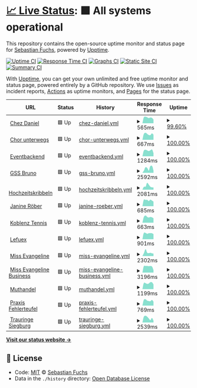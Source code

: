 # [📈 Live Status](https://lefuex.github.io/upptime): <!--live status--> **🟩 All systems operational**

This repository contains the open-source uptime monitor and status page for [Sebastian Fuchs](https://lefuex.github.io/upptime), powered by [Upptime](https://github.com/upptime/upptime).

[![Uptime CI](https://github.com/koj-co/upptime/workflows/Uptime%20CI/badge.svg)](https://github.com/koj-co/upptime/actions?query=workflow%3A%22Uptime+CI%22)
[![Response Time CI](https://github.com/koj-co/upptime/workflows/Response%20Time%20CI/badge.svg)](https://github.com/koj-co/upptime/actions?query=workflow%3A%22Response+Time+CI%22)
[![Graphs CI](https://github.com/koj-co/upptime/workflows/Graphs%20CI/badge.svg)](https://github.com/koj-co/upptime/actions?query=workflow%3A%22Graphs+CI%22)
[![Static Site CI](https://github.com/koj-co/upptime/workflows/Static%20Site%20CI/badge.svg)](https://github.com/koj-co/upptime/actions?query=workflow%3A%22Static+Site+CI%22)
[![Summary CI](https://github.com/koj-co/upptime/workflows/Summary%20CI/badge.svg)](https://github.com/koj-co/upptime/actions?query=workflow%3A%22Summary+CI%22)

With [Upptime](https://upptime.js.org), you can get your own unlimited and free uptime monitor and status page, powered entirely by a GitHub repository. We use [Issues](https://github.com/lefuex/upptime/issues) as incident reports, [Actions](https://github.com/lefuex/upptime/actions) as uptime monitors, and [Pages](https://lefuex.github.io/upptime) for the status page.

<!--start: status pages-->
<!-- This summary is generated by Upptime (https://github.com/upptime/upptime) -->
<!-- Do not edit this manually, your changes will be overwritten -->
<!-- prettier-ignore -->
| URL | Status | History | Response Time | Uptime |
| --- | ------ | ------- | ------------- | ------ |
| <img alt="" src="https://favicons.githubusercontent.com/www.chez-daniel.com" height="13"> [Chez Daniel](https://www.chez-daniel.com) | 🟩 Up | [chez-daniel.yml](https://github.com/lefuex/upptime/commits/master/history/chez-daniel.yml) | <details><summary><img alt="Response time graph" src="./graphs/chez-daniel/response-time-week.png" height="20"> 565ms</summary><br><a href="https://lefuex.github.io/upptime/history/chez-daniel"><img alt="Response time 589" src="https://img.shields.io/endpoint?url=https%3A%2F%2Fraw.githubusercontent.com%2Flefuex%2Fupptime%2Fmaster%2Fapi%2Fchez-daniel%2Fresponse-time.json"></a><br><a href="https://lefuex.github.io/upptime/history/chez-daniel"><img alt="24-hour response time 462" src="https://img.shields.io/endpoint?url=https%3A%2F%2Fraw.githubusercontent.com%2Flefuex%2Fupptime%2Fmaster%2Fapi%2Fchez-daniel%2Fresponse-time-day.json"></a><br><a href="https://lefuex.github.io/upptime/history/chez-daniel"><img alt="7-day response time 565" src="https://img.shields.io/endpoint?url=https%3A%2F%2Fraw.githubusercontent.com%2Flefuex%2Fupptime%2Fmaster%2Fapi%2Fchez-daniel%2Fresponse-time-week.json"></a><br><a href="https://lefuex.github.io/upptime/history/chez-daniel"><img alt="30-day response time 661" src="https://img.shields.io/endpoint?url=https%3A%2F%2Fraw.githubusercontent.com%2Flefuex%2Fupptime%2Fmaster%2Fapi%2Fchez-daniel%2Fresponse-time-month.json"></a><br><a href="https://lefuex.github.io/upptime/history/chez-daniel"><img alt="1-year response time 589" src="https://img.shields.io/endpoint?url=https%3A%2F%2Fraw.githubusercontent.com%2Flefuex%2Fupptime%2Fmaster%2Fapi%2Fchez-daniel%2Fresponse-time-year.json"></a></details> | <details><summary><a href="https://lefuex.github.io/upptime/history/chez-daniel">99.60%</a></summary><a href="https://lefuex.github.io/upptime/history/chez-daniel"><img alt="All-time uptime 99.96%" src="https://img.shields.io/endpoint?url=https%3A%2F%2Fraw.githubusercontent.com%2Flefuex%2Fupptime%2Fmaster%2Fapi%2Fchez-daniel%2Fuptime.json"></a><br><a href="https://lefuex.github.io/upptime/history/chez-daniel"><img alt="24-hour uptime 100.00%" src="https://img.shields.io/endpoint?url=https%3A%2F%2Fraw.githubusercontent.com%2Flefuex%2Fupptime%2Fmaster%2Fapi%2Fchez-daniel%2Fuptime-day.json"></a><br><a href="https://lefuex.github.io/upptime/history/chez-daniel"><img alt="7-day uptime 99.60%" src="https://img.shields.io/endpoint?url=https%3A%2F%2Fraw.githubusercontent.com%2Flefuex%2Fupptime%2Fmaster%2Fapi%2Fchez-daniel%2Fuptime-week.json"></a><br><a href="https://lefuex.github.io/upptime/history/chez-daniel"><img alt="30-day uptime 99.91%" src="https://img.shields.io/endpoint?url=https%3A%2F%2Fraw.githubusercontent.com%2Flefuex%2Fupptime%2Fmaster%2Fapi%2Fchez-daniel%2Fuptime-month.json"></a><br><a href="https://lefuex.github.io/upptime/history/chez-daniel"><img alt="1-year uptime 99.96%" src="https://img.shields.io/endpoint?url=https%3A%2F%2Fraw.githubusercontent.com%2Flefuex%2Fupptime%2Fmaster%2Fapi%2Fchez-daniel%2Fuptime-year.json"></a></details>
| <img alt="" src="https://favicons.githubusercontent.com/www.chor-unterwegs.org" height="13"> [Chor unterwegs](https://www.chor-unterwegs.org) | 🟩 Up | [chor-unterwegs.yml](https://github.com/lefuex/upptime/commits/master/history/chor-unterwegs.yml) | <details><summary><img alt="Response time graph" src="./graphs/chor-unterwegs/response-time-week.png" height="20"> 667ms</summary><br><a href="https://lefuex.github.io/upptime/history/chor-unterwegs"><img alt="Response time 705" src="https://img.shields.io/endpoint?url=https%3A%2F%2Fraw.githubusercontent.com%2Flefuex%2Fupptime%2Fmaster%2Fapi%2Fchor-unterwegs%2Fresponse-time.json"></a><br><a href="https://lefuex.github.io/upptime/history/chor-unterwegs"><img alt="24-hour response time 597" src="https://img.shields.io/endpoint?url=https%3A%2F%2Fraw.githubusercontent.com%2Flefuex%2Fupptime%2Fmaster%2Fapi%2Fchor-unterwegs%2Fresponse-time-day.json"></a><br><a href="https://lefuex.github.io/upptime/history/chor-unterwegs"><img alt="7-day response time 667" src="https://img.shields.io/endpoint?url=https%3A%2F%2Fraw.githubusercontent.com%2Flefuex%2Fupptime%2Fmaster%2Fapi%2Fchor-unterwegs%2Fresponse-time-week.json"></a><br><a href="https://lefuex.github.io/upptime/history/chor-unterwegs"><img alt="30-day response time 775" src="https://img.shields.io/endpoint?url=https%3A%2F%2Fraw.githubusercontent.com%2Flefuex%2Fupptime%2Fmaster%2Fapi%2Fchor-unterwegs%2Fresponse-time-month.json"></a><br><a href="https://lefuex.github.io/upptime/history/chor-unterwegs"><img alt="1-year response time 705" src="https://img.shields.io/endpoint?url=https%3A%2F%2Fraw.githubusercontent.com%2Flefuex%2Fupptime%2Fmaster%2Fapi%2Fchor-unterwegs%2Fresponse-time-year.json"></a></details> | <details><summary><a href="https://lefuex.github.io/upptime/history/chor-unterwegs">100.00%</a></summary><a href="https://lefuex.github.io/upptime/history/chor-unterwegs"><img alt="All-time uptime 100.00%" src="https://img.shields.io/endpoint?url=https%3A%2F%2Fraw.githubusercontent.com%2Flefuex%2Fupptime%2Fmaster%2Fapi%2Fchor-unterwegs%2Fuptime.json"></a><br><a href="https://lefuex.github.io/upptime/history/chor-unterwegs"><img alt="24-hour uptime 100.00%" src="https://img.shields.io/endpoint?url=https%3A%2F%2Fraw.githubusercontent.com%2Flefuex%2Fupptime%2Fmaster%2Fapi%2Fchor-unterwegs%2Fuptime-day.json"></a><br><a href="https://lefuex.github.io/upptime/history/chor-unterwegs"><img alt="7-day uptime 100.00%" src="https://img.shields.io/endpoint?url=https%3A%2F%2Fraw.githubusercontent.com%2Flefuex%2Fupptime%2Fmaster%2Fapi%2Fchor-unterwegs%2Fuptime-week.json"></a><br><a href="https://lefuex.github.io/upptime/history/chor-unterwegs"><img alt="30-day uptime 100.00%" src="https://img.shields.io/endpoint?url=https%3A%2F%2Fraw.githubusercontent.com%2Flefuex%2Fupptime%2Fmaster%2Fapi%2Fchor-unterwegs%2Fuptime-month.json"></a><br><a href="https://lefuex.github.io/upptime/history/chor-unterwegs"><img alt="1-year uptime 100.00%" src="https://img.shields.io/endpoint?url=https%3A%2F%2Fraw.githubusercontent.com%2Flefuex%2Fupptime%2Fmaster%2Fapi%2Fchor-unterwegs%2Fuptime-year.json"></a></details>
| <img alt="" src="https://favicons.githubusercontent.com/eventbackend.de" height="13"> [Eventbackend](https://eventbackend.de) | 🟩 Up | [eventbackend.yml](https://github.com/lefuex/upptime/commits/master/history/eventbackend.yml) | <details><summary><img alt="Response time graph" src="./graphs/eventbackend/response-time-week.png" height="20"> 1284ms</summary><br><a href="https://lefuex.github.io/upptime/history/eventbackend"><img alt="Response time 1263" src="https://img.shields.io/endpoint?url=https%3A%2F%2Fraw.githubusercontent.com%2Flefuex%2Fupptime%2Fmaster%2Fapi%2Feventbackend%2Fresponse-time.json"></a><br><a href="https://lefuex.github.io/upptime/history/eventbackend"><img alt="24-hour response time 878" src="https://img.shields.io/endpoint?url=https%3A%2F%2Fraw.githubusercontent.com%2Flefuex%2Fupptime%2Fmaster%2Fapi%2Feventbackend%2Fresponse-time-day.json"></a><br><a href="https://lefuex.github.io/upptime/history/eventbackend"><img alt="7-day response time 1284" src="https://img.shields.io/endpoint?url=https%3A%2F%2Fraw.githubusercontent.com%2Flefuex%2Fupptime%2Fmaster%2Fapi%2Feventbackend%2Fresponse-time-week.json"></a><br><a href="https://lefuex.github.io/upptime/history/eventbackend"><img alt="30-day response time 1314" src="https://img.shields.io/endpoint?url=https%3A%2F%2Fraw.githubusercontent.com%2Flefuex%2Fupptime%2Fmaster%2Fapi%2Feventbackend%2Fresponse-time-month.json"></a><br><a href="https://lefuex.github.io/upptime/history/eventbackend"><img alt="1-year response time 1263" src="https://img.shields.io/endpoint?url=https%3A%2F%2Fraw.githubusercontent.com%2Flefuex%2Fupptime%2Fmaster%2Fapi%2Feventbackend%2Fresponse-time-year.json"></a></details> | <details><summary><a href="https://lefuex.github.io/upptime/history/eventbackend">100.00%</a></summary><a href="https://lefuex.github.io/upptime/history/eventbackend"><img alt="All-time uptime 99.98%" src="https://img.shields.io/endpoint?url=https%3A%2F%2Fraw.githubusercontent.com%2Flefuex%2Fupptime%2Fmaster%2Fapi%2Feventbackend%2Fuptime.json"></a><br><a href="https://lefuex.github.io/upptime/history/eventbackend"><img alt="24-hour uptime 100.00%" src="https://img.shields.io/endpoint?url=https%3A%2F%2Fraw.githubusercontent.com%2Flefuex%2Fupptime%2Fmaster%2Fapi%2Feventbackend%2Fuptime-day.json"></a><br><a href="https://lefuex.github.io/upptime/history/eventbackend"><img alt="7-day uptime 100.00%" src="https://img.shields.io/endpoint?url=https%3A%2F%2Fraw.githubusercontent.com%2Flefuex%2Fupptime%2Fmaster%2Fapi%2Feventbackend%2Fuptime-week.json"></a><br><a href="https://lefuex.github.io/upptime/history/eventbackend"><img alt="30-day uptime 99.96%" src="https://img.shields.io/endpoint?url=https%3A%2F%2Fraw.githubusercontent.com%2Flefuex%2Fupptime%2Fmaster%2Fapi%2Feventbackend%2Fuptime-month.json"></a><br><a href="https://lefuex.github.io/upptime/history/eventbackend"><img alt="1-year uptime 99.98%" src="https://img.shields.io/endpoint?url=https%3A%2F%2Fraw.githubusercontent.com%2Flefuex%2Fupptime%2Fmaster%2Fapi%2Feventbackend%2Fuptime-year.json"></a></details>
| <img alt="" src="https://favicons.githubusercontent.com/www.gss-bruno.de" height="13"> [GSS Bruno](https://www.gss-bruno.de) | 🟩 Up | [gss-bruno.yml](https://github.com/lefuex/upptime/commits/master/history/gss-bruno.yml) | <details><summary><img alt="Response time graph" src="./graphs/gss-bruno/response-time-week.png" height="20"> 2592ms</summary><br><a href="https://lefuex.github.io/upptime/history/gss-bruno"><img alt="Response time 2416" src="https://img.shields.io/endpoint?url=https%3A%2F%2Fraw.githubusercontent.com%2Flefuex%2Fupptime%2Fmaster%2Fapi%2Fgss-bruno%2Fresponse-time.json"></a><br><a href="https://lefuex.github.io/upptime/history/gss-bruno"><img alt="24-hour response time 1143" src="https://img.shields.io/endpoint?url=https%3A%2F%2Fraw.githubusercontent.com%2Flefuex%2Fupptime%2Fmaster%2Fapi%2Fgss-bruno%2Fresponse-time-day.json"></a><br><a href="https://lefuex.github.io/upptime/history/gss-bruno"><img alt="7-day response time 2592" src="https://img.shields.io/endpoint?url=https%3A%2F%2Fraw.githubusercontent.com%2Flefuex%2Fupptime%2Fmaster%2Fapi%2Fgss-bruno%2Fresponse-time-week.json"></a><br><a href="https://lefuex.github.io/upptime/history/gss-bruno"><img alt="30-day response time 2334" src="https://img.shields.io/endpoint?url=https%3A%2F%2Fraw.githubusercontent.com%2Flefuex%2Fupptime%2Fmaster%2Fapi%2Fgss-bruno%2Fresponse-time-month.json"></a><br><a href="https://lefuex.github.io/upptime/history/gss-bruno"><img alt="1-year response time 2416" src="https://img.shields.io/endpoint?url=https%3A%2F%2Fraw.githubusercontent.com%2Flefuex%2Fupptime%2Fmaster%2Fapi%2Fgss-bruno%2Fresponse-time-year.json"></a></details> | <details><summary><a href="https://lefuex.github.io/upptime/history/gss-bruno">100.00%</a></summary><a href="https://lefuex.github.io/upptime/history/gss-bruno"><img alt="All-time uptime 100.00%" src="https://img.shields.io/endpoint?url=https%3A%2F%2Fraw.githubusercontent.com%2Flefuex%2Fupptime%2Fmaster%2Fapi%2Fgss-bruno%2Fuptime.json"></a><br><a href="https://lefuex.github.io/upptime/history/gss-bruno"><img alt="24-hour uptime 100.00%" src="https://img.shields.io/endpoint?url=https%3A%2F%2Fraw.githubusercontent.com%2Flefuex%2Fupptime%2Fmaster%2Fapi%2Fgss-bruno%2Fuptime-day.json"></a><br><a href="https://lefuex.github.io/upptime/history/gss-bruno"><img alt="7-day uptime 100.00%" src="https://img.shields.io/endpoint?url=https%3A%2F%2Fraw.githubusercontent.com%2Flefuex%2Fupptime%2Fmaster%2Fapi%2Fgss-bruno%2Fuptime-week.json"></a><br><a href="https://lefuex.github.io/upptime/history/gss-bruno"><img alt="30-day uptime 100.00%" src="https://img.shields.io/endpoint?url=https%3A%2F%2Fraw.githubusercontent.com%2Flefuex%2Fupptime%2Fmaster%2Fapi%2Fgss-bruno%2Fuptime-month.json"></a><br><a href="https://lefuex.github.io/upptime/history/gss-bruno"><img alt="1-year uptime 100.00%" src="https://img.shields.io/endpoint?url=https%3A%2F%2Fraw.githubusercontent.com%2Flefuex%2Fupptime%2Fmaster%2Fapi%2Fgss-bruno%2Fuptime-year.json"></a></details>
| <img alt="" src="https://favicons.githubusercontent.com/www.hochzeitskribbeln.com" height="13"> [Hochzeitskribbeln](https://www.hochzeitskribbeln.com) | 🟩 Up | [hochzeitskribbeln.yml](https://github.com/lefuex/upptime/commits/master/history/hochzeitskribbeln.yml) | <details><summary><img alt="Response time graph" src="./graphs/hochzeitskribbeln/response-time-week.png" height="20"> 2081ms</summary><br><a href="https://lefuex.github.io/upptime/history/hochzeitskribbeln"><img alt="Response time 1872" src="https://img.shields.io/endpoint?url=https%3A%2F%2Fraw.githubusercontent.com%2Flefuex%2Fupptime%2Fmaster%2Fapi%2Fhochzeitskribbeln%2Fresponse-time.json"></a><br><a href="https://lefuex.github.io/upptime/history/hochzeitskribbeln"><img alt="24-hour response time 1100" src="https://img.shields.io/endpoint?url=https%3A%2F%2Fraw.githubusercontent.com%2Flefuex%2Fupptime%2Fmaster%2Fapi%2Fhochzeitskribbeln%2Fresponse-time-day.json"></a><br><a href="https://lefuex.github.io/upptime/history/hochzeitskribbeln"><img alt="7-day response time 2081" src="https://img.shields.io/endpoint?url=https%3A%2F%2Fraw.githubusercontent.com%2Flefuex%2Fupptime%2Fmaster%2Fapi%2Fhochzeitskribbeln%2Fresponse-time-week.json"></a><br><a href="https://lefuex.github.io/upptime/history/hochzeitskribbeln"><img alt="30-day response time 1953" src="https://img.shields.io/endpoint?url=https%3A%2F%2Fraw.githubusercontent.com%2Flefuex%2Fupptime%2Fmaster%2Fapi%2Fhochzeitskribbeln%2Fresponse-time-month.json"></a><br><a href="https://lefuex.github.io/upptime/history/hochzeitskribbeln"><img alt="1-year response time 1872" src="https://img.shields.io/endpoint?url=https%3A%2F%2Fraw.githubusercontent.com%2Flefuex%2Fupptime%2Fmaster%2Fapi%2Fhochzeitskribbeln%2Fresponse-time-year.json"></a></details> | <details><summary><a href="https://lefuex.github.io/upptime/history/hochzeitskribbeln">100.00%</a></summary><a href="https://lefuex.github.io/upptime/history/hochzeitskribbeln"><img alt="All-time uptime 100.00%" src="https://img.shields.io/endpoint?url=https%3A%2F%2Fraw.githubusercontent.com%2Flefuex%2Fupptime%2Fmaster%2Fapi%2Fhochzeitskribbeln%2Fuptime.json"></a><br><a href="https://lefuex.github.io/upptime/history/hochzeitskribbeln"><img alt="24-hour uptime 100.00%" src="https://img.shields.io/endpoint?url=https%3A%2F%2Fraw.githubusercontent.com%2Flefuex%2Fupptime%2Fmaster%2Fapi%2Fhochzeitskribbeln%2Fuptime-day.json"></a><br><a href="https://lefuex.github.io/upptime/history/hochzeitskribbeln"><img alt="7-day uptime 100.00%" src="https://img.shields.io/endpoint?url=https%3A%2F%2Fraw.githubusercontent.com%2Flefuex%2Fupptime%2Fmaster%2Fapi%2Fhochzeitskribbeln%2Fuptime-week.json"></a><br><a href="https://lefuex.github.io/upptime/history/hochzeitskribbeln"><img alt="30-day uptime 100.00%" src="https://img.shields.io/endpoint?url=https%3A%2F%2Fraw.githubusercontent.com%2Flefuex%2Fupptime%2Fmaster%2Fapi%2Fhochzeitskribbeln%2Fuptime-month.json"></a><br><a href="https://lefuex.github.io/upptime/history/hochzeitskribbeln"><img alt="1-year uptime 100.00%" src="https://img.shields.io/endpoint?url=https%3A%2F%2Fraw.githubusercontent.com%2Flefuex%2Fupptime%2Fmaster%2Fapi%2Fhochzeitskribbeln%2Fuptime-year.json"></a></details>
| <img alt="" src="https://favicons.githubusercontent.com/www.janine-roeber.de" height="13"> [Janine Röber](https://www.janine-roeber.de) | 🟩 Up | [janine-roeber.yml](https://github.com/lefuex/upptime/commits/master/history/janine-roeber.yml) | <details><summary><img alt="Response time graph" src="./graphs/janine-roeber/response-time-week.png" height="20"> 685ms</summary><br><a href="https://lefuex.github.io/upptime/history/janine-roeber"><img alt="Response time 613" src="https://img.shields.io/endpoint?url=https%3A%2F%2Fraw.githubusercontent.com%2Flefuex%2Fupptime%2Fmaster%2Fapi%2Fjanine-roeber%2Fresponse-time.json"></a><br><a href="https://lefuex.github.io/upptime/history/janine-roeber"><img alt="24-hour response time 634" src="https://img.shields.io/endpoint?url=https%3A%2F%2Fraw.githubusercontent.com%2Flefuex%2Fupptime%2Fmaster%2Fapi%2Fjanine-roeber%2Fresponse-time-day.json"></a><br><a href="https://lefuex.github.io/upptime/history/janine-roeber"><img alt="7-day response time 685" src="https://img.shields.io/endpoint?url=https%3A%2F%2Fraw.githubusercontent.com%2Flefuex%2Fupptime%2Fmaster%2Fapi%2Fjanine-roeber%2Fresponse-time-week.json"></a><br><a href="https://lefuex.github.io/upptime/history/janine-roeber"><img alt="30-day response time 637" src="https://img.shields.io/endpoint?url=https%3A%2F%2Fraw.githubusercontent.com%2Flefuex%2Fupptime%2Fmaster%2Fapi%2Fjanine-roeber%2Fresponse-time-month.json"></a><br><a href="https://lefuex.github.io/upptime/history/janine-roeber"><img alt="1-year response time 613" src="https://img.shields.io/endpoint?url=https%3A%2F%2Fraw.githubusercontent.com%2Flefuex%2Fupptime%2Fmaster%2Fapi%2Fjanine-roeber%2Fresponse-time-year.json"></a></details> | <details><summary><a href="https://lefuex.github.io/upptime/history/janine-roeber">100.00%</a></summary><a href="https://lefuex.github.io/upptime/history/janine-roeber"><img alt="All-time uptime 99.98%" src="https://img.shields.io/endpoint?url=https%3A%2F%2Fraw.githubusercontent.com%2Flefuex%2Fupptime%2Fmaster%2Fapi%2Fjanine-roeber%2Fuptime.json"></a><br><a href="https://lefuex.github.io/upptime/history/janine-roeber"><img alt="24-hour uptime 100.00%" src="https://img.shields.io/endpoint?url=https%3A%2F%2Fraw.githubusercontent.com%2Flefuex%2Fupptime%2Fmaster%2Fapi%2Fjanine-roeber%2Fuptime-day.json"></a><br><a href="https://lefuex.github.io/upptime/history/janine-roeber"><img alt="7-day uptime 100.00%" src="https://img.shields.io/endpoint?url=https%3A%2F%2Fraw.githubusercontent.com%2Flefuex%2Fupptime%2Fmaster%2Fapi%2Fjanine-roeber%2Fuptime-week.json"></a><br><a href="https://lefuex.github.io/upptime/history/janine-roeber"><img alt="30-day uptime 99.96%" src="https://img.shields.io/endpoint?url=https%3A%2F%2Fraw.githubusercontent.com%2Flefuex%2Fupptime%2Fmaster%2Fapi%2Fjanine-roeber%2Fuptime-month.json"></a><br><a href="https://lefuex.github.io/upptime/history/janine-roeber"><img alt="1-year uptime 99.98%" src="https://img.shields.io/endpoint?url=https%3A%2F%2Fraw.githubusercontent.com%2Flefuex%2Fupptime%2Fmaster%2Fapi%2Fjanine-roeber%2Fuptime-year.json"></a></details>
| <img alt="" src="https://favicons.githubusercontent.com/www.koblenz-tennis.de" height="13"> [Koblenz Tennis](https://www.koblenz-tennis.de) | 🟩 Up | [koblenz-tennis.yml](https://github.com/lefuex/upptime/commits/master/history/koblenz-tennis.yml) | <details><summary><img alt="Response time graph" src="./graphs/koblenz-tennis/response-time-week.png" height="20"> 663ms</summary><br><a href="https://lefuex.github.io/upptime/history/koblenz-tennis"><img alt="Response time 712" src="https://img.shields.io/endpoint?url=https%3A%2F%2Fraw.githubusercontent.com%2Flefuex%2Fupptime%2Fmaster%2Fapi%2Fkoblenz-tennis%2Fresponse-time.json"></a><br><a href="https://lefuex.github.io/upptime/history/koblenz-tennis"><img alt="24-hour response time 567" src="https://img.shields.io/endpoint?url=https%3A%2F%2Fraw.githubusercontent.com%2Flefuex%2Fupptime%2Fmaster%2Fapi%2Fkoblenz-tennis%2Fresponse-time-day.json"></a><br><a href="https://lefuex.github.io/upptime/history/koblenz-tennis"><img alt="7-day response time 663" src="https://img.shields.io/endpoint?url=https%3A%2F%2Fraw.githubusercontent.com%2Flefuex%2Fupptime%2Fmaster%2Fapi%2Fkoblenz-tennis%2Fresponse-time-week.json"></a><br><a href="https://lefuex.github.io/upptime/history/koblenz-tennis"><img alt="30-day response time 822" src="https://img.shields.io/endpoint?url=https%3A%2F%2Fraw.githubusercontent.com%2Flefuex%2Fupptime%2Fmaster%2Fapi%2Fkoblenz-tennis%2Fresponse-time-month.json"></a><br><a href="https://lefuex.github.io/upptime/history/koblenz-tennis"><img alt="1-year response time 712" src="https://img.shields.io/endpoint?url=https%3A%2F%2Fraw.githubusercontent.com%2Flefuex%2Fupptime%2Fmaster%2Fapi%2Fkoblenz-tennis%2Fresponse-time-year.json"></a></details> | <details><summary><a href="https://lefuex.github.io/upptime/history/koblenz-tennis">100.00%</a></summary><a href="https://lefuex.github.io/upptime/history/koblenz-tennis"><img alt="All-time uptime 100.00%" src="https://img.shields.io/endpoint?url=https%3A%2F%2Fraw.githubusercontent.com%2Flefuex%2Fupptime%2Fmaster%2Fapi%2Fkoblenz-tennis%2Fuptime.json"></a><br><a href="https://lefuex.github.io/upptime/history/koblenz-tennis"><img alt="24-hour uptime 100.00%" src="https://img.shields.io/endpoint?url=https%3A%2F%2Fraw.githubusercontent.com%2Flefuex%2Fupptime%2Fmaster%2Fapi%2Fkoblenz-tennis%2Fuptime-day.json"></a><br><a href="https://lefuex.github.io/upptime/history/koblenz-tennis"><img alt="7-day uptime 100.00%" src="https://img.shields.io/endpoint?url=https%3A%2F%2Fraw.githubusercontent.com%2Flefuex%2Fupptime%2Fmaster%2Fapi%2Fkoblenz-tennis%2Fuptime-week.json"></a><br><a href="https://lefuex.github.io/upptime/history/koblenz-tennis"><img alt="30-day uptime 100.00%" src="https://img.shields.io/endpoint?url=https%3A%2F%2Fraw.githubusercontent.com%2Flefuex%2Fupptime%2Fmaster%2Fapi%2Fkoblenz-tennis%2Fuptime-month.json"></a><br><a href="https://lefuex.github.io/upptime/history/koblenz-tennis"><img alt="1-year uptime 100.00%" src="https://img.shields.io/endpoint?url=https%3A%2F%2Fraw.githubusercontent.com%2Flefuex%2Fupptime%2Fmaster%2Fapi%2Fkoblenz-tennis%2Fuptime-year.json"></a></details>
| <img alt="" src="https://favicons.githubusercontent.com/www.lefuex.de" height="13"> [Lefuex](https://www.lefuex.de) | 🟩 Up | [lefuex.yml](https://github.com/lefuex/upptime/commits/master/history/lefuex.yml) | <details><summary><img alt="Response time graph" src="./graphs/lefuex/response-time-week.png" height="20"> 901ms</summary><br><a href="https://lefuex.github.io/upptime/history/lefuex"><img alt="Response time 863" src="https://img.shields.io/endpoint?url=https%3A%2F%2Fraw.githubusercontent.com%2Flefuex%2Fupptime%2Fmaster%2Fapi%2Flefuex%2Fresponse-time.json"></a><br><a href="https://lefuex.github.io/upptime/history/lefuex"><img alt="24-hour response time 702" src="https://img.shields.io/endpoint?url=https%3A%2F%2Fraw.githubusercontent.com%2Flefuex%2Fupptime%2Fmaster%2Fapi%2Flefuex%2Fresponse-time-day.json"></a><br><a href="https://lefuex.github.io/upptime/history/lefuex"><img alt="7-day response time 901" src="https://img.shields.io/endpoint?url=https%3A%2F%2Fraw.githubusercontent.com%2Flefuex%2Fupptime%2Fmaster%2Fapi%2Flefuex%2Fresponse-time-week.json"></a><br><a href="https://lefuex.github.io/upptime/history/lefuex"><img alt="30-day response time 908" src="https://img.shields.io/endpoint?url=https%3A%2F%2Fraw.githubusercontent.com%2Flefuex%2Fupptime%2Fmaster%2Fapi%2Flefuex%2Fresponse-time-month.json"></a><br><a href="https://lefuex.github.io/upptime/history/lefuex"><img alt="1-year response time 863" src="https://img.shields.io/endpoint?url=https%3A%2F%2Fraw.githubusercontent.com%2Flefuex%2Fupptime%2Fmaster%2Fapi%2Flefuex%2Fresponse-time-year.json"></a></details> | <details><summary><a href="https://lefuex.github.io/upptime/history/lefuex">100.00%</a></summary><a href="https://lefuex.github.io/upptime/history/lefuex"><img alt="All-time uptime 99.98%" src="https://img.shields.io/endpoint?url=https%3A%2F%2Fraw.githubusercontent.com%2Flefuex%2Fupptime%2Fmaster%2Fapi%2Flefuex%2Fuptime.json"></a><br><a href="https://lefuex.github.io/upptime/history/lefuex"><img alt="24-hour uptime 100.00%" src="https://img.shields.io/endpoint?url=https%3A%2F%2Fraw.githubusercontent.com%2Flefuex%2Fupptime%2Fmaster%2Fapi%2Flefuex%2Fuptime-day.json"></a><br><a href="https://lefuex.github.io/upptime/history/lefuex"><img alt="7-day uptime 100.00%" src="https://img.shields.io/endpoint?url=https%3A%2F%2Fraw.githubusercontent.com%2Flefuex%2Fupptime%2Fmaster%2Fapi%2Flefuex%2Fuptime-week.json"></a><br><a href="https://lefuex.github.io/upptime/history/lefuex"><img alt="30-day uptime 100.00%" src="https://img.shields.io/endpoint?url=https%3A%2F%2Fraw.githubusercontent.com%2Flefuex%2Fupptime%2Fmaster%2Fapi%2Flefuex%2Fuptime-month.json"></a><br><a href="https://lefuex.github.io/upptime/history/lefuex"><img alt="1-year uptime 99.98%" src="https://img.shields.io/endpoint?url=https%3A%2F%2Fraw.githubusercontent.com%2Flefuex%2Fupptime%2Fmaster%2Fapi%2Flefuex%2Fuptime-year.json"></a></details>
| <img alt="" src="https://favicons.githubusercontent.com/www.miss-evangeline.de" height="13"> [Miss Evangeline](https://www.miss-evangeline.de) | 🟩 Up | [miss-evangeline.yml](https://github.com/lefuex/upptime/commits/master/history/miss-evangeline.yml) | <details><summary><img alt="Response time graph" src="./graphs/miss-evangeline/response-time-week.png" height="20"> 2302ms</summary><br><a href="https://lefuex.github.io/upptime/history/miss-evangeline"><img alt="Response time 2532" src="https://img.shields.io/endpoint?url=https%3A%2F%2Fraw.githubusercontent.com%2Flefuex%2Fupptime%2Fmaster%2Fapi%2Fmiss-evangeline%2Fresponse-time.json"></a><br><a href="https://lefuex.github.io/upptime/history/miss-evangeline"><img alt="24-hour response time 1726" src="https://img.shields.io/endpoint?url=https%3A%2F%2Fraw.githubusercontent.com%2Flefuex%2Fupptime%2Fmaster%2Fapi%2Fmiss-evangeline%2Fresponse-time-day.json"></a><br><a href="https://lefuex.github.io/upptime/history/miss-evangeline"><img alt="7-day response time 2302" src="https://img.shields.io/endpoint?url=https%3A%2F%2Fraw.githubusercontent.com%2Flefuex%2Fupptime%2Fmaster%2Fapi%2Fmiss-evangeline%2Fresponse-time-week.json"></a><br><a href="https://lefuex.github.io/upptime/history/miss-evangeline"><img alt="30-day response time 2519" src="https://img.shields.io/endpoint?url=https%3A%2F%2Fraw.githubusercontent.com%2Flefuex%2Fupptime%2Fmaster%2Fapi%2Fmiss-evangeline%2Fresponse-time-month.json"></a><br><a href="https://lefuex.github.io/upptime/history/miss-evangeline"><img alt="1-year response time 2532" src="https://img.shields.io/endpoint?url=https%3A%2F%2Fraw.githubusercontent.com%2Flefuex%2Fupptime%2Fmaster%2Fapi%2Fmiss-evangeline%2Fresponse-time-year.json"></a></details> | <details><summary><a href="https://lefuex.github.io/upptime/history/miss-evangeline">100.00%</a></summary><a href="https://lefuex.github.io/upptime/history/miss-evangeline"><img alt="All-time uptime 100.00%" src="https://img.shields.io/endpoint?url=https%3A%2F%2Fraw.githubusercontent.com%2Flefuex%2Fupptime%2Fmaster%2Fapi%2Fmiss-evangeline%2Fuptime.json"></a><br><a href="https://lefuex.github.io/upptime/history/miss-evangeline"><img alt="24-hour uptime 100.00%" src="https://img.shields.io/endpoint?url=https%3A%2F%2Fraw.githubusercontent.com%2Flefuex%2Fupptime%2Fmaster%2Fapi%2Fmiss-evangeline%2Fuptime-day.json"></a><br><a href="https://lefuex.github.io/upptime/history/miss-evangeline"><img alt="7-day uptime 100.00%" src="https://img.shields.io/endpoint?url=https%3A%2F%2Fraw.githubusercontent.com%2Flefuex%2Fupptime%2Fmaster%2Fapi%2Fmiss-evangeline%2Fuptime-week.json"></a><br><a href="https://lefuex.github.io/upptime/history/miss-evangeline"><img alt="30-day uptime 100.00%" src="https://img.shields.io/endpoint?url=https%3A%2F%2Fraw.githubusercontent.com%2Flefuex%2Fupptime%2Fmaster%2Fapi%2Fmiss-evangeline%2Fuptime-month.json"></a><br><a href="https://lefuex.github.io/upptime/history/miss-evangeline"><img alt="1-year uptime 100.00%" src="https://img.shields.io/endpoint?url=https%3A%2F%2Fraw.githubusercontent.com%2Flefuex%2Fupptime%2Fmaster%2Fapi%2Fmiss-evangeline%2Fuptime-year.json"></a></details>
| <img alt="" src="https://favicons.githubusercontent.com/business.miss-evangeline.de" height="13"> [Miss Evangeline Business](https://business.miss-evangeline.de) | 🟩 Up | [miss-evangeline-business.yml](https://github.com/lefuex/upptime/commits/master/history/miss-evangeline-business.yml) | <details><summary><img alt="Response time graph" src="./graphs/miss-evangeline-business/response-time-week.png" height="20"> 3196ms</summary><br><a href="https://lefuex.github.io/upptime/history/miss-evangeline-business"><img alt="Response time 3209" src="https://img.shields.io/endpoint?url=https%3A%2F%2Fraw.githubusercontent.com%2Flefuex%2Fupptime%2Fmaster%2Fapi%2Fmiss-evangeline-business%2Fresponse-time.json"></a><br><a href="https://lefuex.github.io/upptime/history/miss-evangeline-business"><img alt="24-hour response time 1372" src="https://img.shields.io/endpoint?url=https%3A%2F%2Fraw.githubusercontent.com%2Flefuex%2Fupptime%2Fmaster%2Fapi%2Fmiss-evangeline-business%2Fresponse-time-day.json"></a><br><a href="https://lefuex.github.io/upptime/history/miss-evangeline-business"><img alt="7-day response time 3196" src="https://img.shields.io/endpoint?url=https%3A%2F%2Fraw.githubusercontent.com%2Flefuex%2Fupptime%2Fmaster%2Fapi%2Fmiss-evangeline-business%2Fresponse-time-week.json"></a><br><a href="https://lefuex.github.io/upptime/history/miss-evangeline-business"><img alt="30-day response time 3527" src="https://img.shields.io/endpoint?url=https%3A%2F%2Fraw.githubusercontent.com%2Flefuex%2Fupptime%2Fmaster%2Fapi%2Fmiss-evangeline-business%2Fresponse-time-month.json"></a><br><a href="https://lefuex.github.io/upptime/history/miss-evangeline-business"><img alt="1-year response time 3209" src="https://img.shields.io/endpoint?url=https%3A%2F%2Fraw.githubusercontent.com%2Flefuex%2Fupptime%2Fmaster%2Fapi%2Fmiss-evangeline-business%2Fresponse-time-year.json"></a></details> | <details><summary><a href="https://lefuex.github.io/upptime/history/miss-evangeline-business">100.00%</a></summary><a href="https://lefuex.github.io/upptime/history/miss-evangeline-business"><img alt="All-time uptime 100.00%" src="https://img.shields.io/endpoint?url=https%3A%2F%2Fraw.githubusercontent.com%2Flefuex%2Fupptime%2Fmaster%2Fapi%2Fmiss-evangeline-business%2Fuptime.json"></a><br><a href="https://lefuex.github.io/upptime/history/miss-evangeline-business"><img alt="24-hour uptime 100.00%" src="https://img.shields.io/endpoint?url=https%3A%2F%2Fraw.githubusercontent.com%2Flefuex%2Fupptime%2Fmaster%2Fapi%2Fmiss-evangeline-business%2Fuptime-day.json"></a><br><a href="https://lefuex.github.io/upptime/history/miss-evangeline-business"><img alt="7-day uptime 100.00%" src="https://img.shields.io/endpoint?url=https%3A%2F%2Fraw.githubusercontent.com%2Flefuex%2Fupptime%2Fmaster%2Fapi%2Fmiss-evangeline-business%2Fuptime-week.json"></a><br><a href="https://lefuex.github.io/upptime/history/miss-evangeline-business"><img alt="30-day uptime 100.00%" src="https://img.shields.io/endpoint?url=https%3A%2F%2Fraw.githubusercontent.com%2Flefuex%2Fupptime%2Fmaster%2Fapi%2Fmiss-evangeline-business%2Fuptime-month.json"></a><br><a href="https://lefuex.github.io/upptime/history/miss-evangeline-business"><img alt="1-year uptime 100.00%" src="https://img.shields.io/endpoint?url=https%3A%2F%2Fraw.githubusercontent.com%2Flefuex%2Fupptime%2Fmaster%2Fapi%2Fmiss-evangeline-business%2Fuptime-year.json"></a></details>
| <img alt="" src="https://favicons.githubusercontent.com/www.muthandel.de" height="13"> [Muthandel](https://www.muthandel.de) | 🟩 Up | [muthandel.yml](https://github.com/lefuex/upptime/commits/master/history/muthandel.yml) | <details><summary><img alt="Response time graph" src="./graphs/muthandel/response-time-week.png" height="20"> 1199ms</summary><br><a href="https://lefuex.github.io/upptime/history/muthandel"><img alt="Response time 1137" src="https://img.shields.io/endpoint?url=https%3A%2F%2Fraw.githubusercontent.com%2Flefuex%2Fupptime%2Fmaster%2Fapi%2Fmuthandel%2Fresponse-time.json"></a><br><a href="https://lefuex.github.io/upptime/history/muthandel"><img alt="24-hour response time 869" src="https://img.shields.io/endpoint?url=https%3A%2F%2Fraw.githubusercontent.com%2Flefuex%2Fupptime%2Fmaster%2Fapi%2Fmuthandel%2Fresponse-time-day.json"></a><br><a href="https://lefuex.github.io/upptime/history/muthandel"><img alt="7-day response time 1199" src="https://img.shields.io/endpoint?url=https%3A%2F%2Fraw.githubusercontent.com%2Flefuex%2Fupptime%2Fmaster%2Fapi%2Fmuthandel%2Fresponse-time-week.json"></a><br><a href="https://lefuex.github.io/upptime/history/muthandel"><img alt="30-day response time 1174" src="https://img.shields.io/endpoint?url=https%3A%2F%2Fraw.githubusercontent.com%2Flefuex%2Fupptime%2Fmaster%2Fapi%2Fmuthandel%2Fresponse-time-month.json"></a><br><a href="https://lefuex.github.io/upptime/history/muthandel"><img alt="1-year response time 1137" src="https://img.shields.io/endpoint?url=https%3A%2F%2Fraw.githubusercontent.com%2Flefuex%2Fupptime%2Fmaster%2Fapi%2Fmuthandel%2Fresponse-time-year.json"></a></details> | <details><summary><a href="https://lefuex.github.io/upptime/history/muthandel">100.00%</a></summary><a href="https://lefuex.github.io/upptime/history/muthandel"><img alt="All-time uptime 100.00%" src="https://img.shields.io/endpoint?url=https%3A%2F%2Fraw.githubusercontent.com%2Flefuex%2Fupptime%2Fmaster%2Fapi%2Fmuthandel%2Fuptime.json"></a><br><a href="https://lefuex.github.io/upptime/history/muthandel"><img alt="24-hour uptime 100.00%" src="https://img.shields.io/endpoint?url=https%3A%2F%2Fraw.githubusercontent.com%2Flefuex%2Fupptime%2Fmaster%2Fapi%2Fmuthandel%2Fuptime-day.json"></a><br><a href="https://lefuex.github.io/upptime/history/muthandel"><img alt="7-day uptime 100.00%" src="https://img.shields.io/endpoint?url=https%3A%2F%2Fraw.githubusercontent.com%2Flefuex%2Fupptime%2Fmaster%2Fapi%2Fmuthandel%2Fuptime-week.json"></a><br><a href="https://lefuex.github.io/upptime/history/muthandel"><img alt="30-day uptime 100.00%" src="https://img.shields.io/endpoint?url=https%3A%2F%2Fraw.githubusercontent.com%2Flefuex%2Fupptime%2Fmaster%2Fapi%2Fmuthandel%2Fuptime-month.json"></a><br><a href="https://lefuex.github.io/upptime/history/muthandel"><img alt="1-year uptime 100.00%" src="https://img.shields.io/endpoint?url=https%3A%2F%2Fraw.githubusercontent.com%2Flefuex%2Fupptime%2Fmaster%2Fapi%2Fmuthandel%2Fuptime-year.json"></a></details>
| <img alt="" src="https://favicons.githubusercontent.com/www.praxis-fehlerteufel.de" height="13"> [Praxis Fehlerteufel](https://www.praxis-fehlerteufel.de) | 🟩 Up | [praxis-fehlerteufel.yml](https://github.com/lefuex/upptime/commits/master/history/praxis-fehlerteufel.yml) | <details><summary><img alt="Response time graph" src="./graphs/praxis-fehlerteufel/response-time-week.png" height="20"> 769ms</summary><br><a href="https://lefuex.github.io/upptime/history/praxis-fehlerteufel"><img alt="Response time 770" src="https://img.shields.io/endpoint?url=https%3A%2F%2Fraw.githubusercontent.com%2Flefuex%2Fupptime%2Fmaster%2Fapi%2Fpraxis-fehlerteufel%2Fresponse-time.json"></a><br><a href="https://lefuex.github.io/upptime/history/praxis-fehlerteufel"><img alt="24-hour response time 605" src="https://img.shields.io/endpoint?url=https%3A%2F%2Fraw.githubusercontent.com%2Flefuex%2Fupptime%2Fmaster%2Fapi%2Fpraxis-fehlerteufel%2Fresponse-time-day.json"></a><br><a href="https://lefuex.github.io/upptime/history/praxis-fehlerteufel"><img alt="7-day response time 769" src="https://img.shields.io/endpoint?url=https%3A%2F%2Fraw.githubusercontent.com%2Flefuex%2Fupptime%2Fmaster%2Fapi%2Fpraxis-fehlerteufel%2Fresponse-time-week.json"></a><br><a href="https://lefuex.github.io/upptime/history/praxis-fehlerteufel"><img alt="30-day response time 788" src="https://img.shields.io/endpoint?url=https%3A%2F%2Fraw.githubusercontent.com%2Flefuex%2Fupptime%2Fmaster%2Fapi%2Fpraxis-fehlerteufel%2Fresponse-time-month.json"></a><br><a href="https://lefuex.github.io/upptime/history/praxis-fehlerteufel"><img alt="1-year response time 770" src="https://img.shields.io/endpoint?url=https%3A%2F%2Fraw.githubusercontent.com%2Flefuex%2Fupptime%2Fmaster%2Fapi%2Fpraxis-fehlerteufel%2Fresponse-time-year.json"></a></details> | <details><summary><a href="https://lefuex.github.io/upptime/history/praxis-fehlerteufel">100.00%</a></summary><a href="https://lefuex.github.io/upptime/history/praxis-fehlerteufel"><img alt="All-time uptime 100.00%" src="https://img.shields.io/endpoint?url=https%3A%2F%2Fraw.githubusercontent.com%2Flefuex%2Fupptime%2Fmaster%2Fapi%2Fpraxis-fehlerteufel%2Fuptime.json"></a><br><a href="https://lefuex.github.io/upptime/history/praxis-fehlerteufel"><img alt="24-hour uptime 100.00%" src="https://img.shields.io/endpoint?url=https%3A%2F%2Fraw.githubusercontent.com%2Flefuex%2Fupptime%2Fmaster%2Fapi%2Fpraxis-fehlerteufel%2Fuptime-day.json"></a><br><a href="https://lefuex.github.io/upptime/history/praxis-fehlerteufel"><img alt="7-day uptime 100.00%" src="https://img.shields.io/endpoint?url=https%3A%2F%2Fraw.githubusercontent.com%2Flefuex%2Fupptime%2Fmaster%2Fapi%2Fpraxis-fehlerteufel%2Fuptime-week.json"></a><br><a href="https://lefuex.github.io/upptime/history/praxis-fehlerteufel"><img alt="30-day uptime 100.00%" src="https://img.shields.io/endpoint?url=https%3A%2F%2Fraw.githubusercontent.com%2Flefuex%2Fupptime%2Fmaster%2Fapi%2Fpraxis-fehlerteufel%2Fuptime-month.json"></a><br><a href="https://lefuex.github.io/upptime/history/praxis-fehlerteufel"><img alt="1-year uptime 100.00%" src="https://img.shields.io/endpoint?url=https%3A%2F%2Fraw.githubusercontent.com%2Flefuex%2Fupptime%2Fmaster%2Fapi%2Fpraxis-fehlerteufel%2Fuptime-year.json"></a></details>
| <img alt="" src="https://favicons.githubusercontent.com/www.trauringesiegburg.de" height="13"> [Trauringe Siegburg](https://www.trauringesiegburg.de) | 🟩 Up | [trauringe-siegburg.yml](https://github.com/lefuex/upptime/commits/master/history/trauringe-siegburg.yml) | <details><summary><img alt="Response time graph" src="./graphs/trauringe-siegburg/response-time-week.png" height="20"> 2539ms</summary><br><a href="https://lefuex.github.io/upptime/history/trauringe-siegburg"><img alt="Response time 1502" src="https://img.shields.io/endpoint?url=https%3A%2F%2Fraw.githubusercontent.com%2Flefuex%2Fupptime%2Fmaster%2Fapi%2Ftrauringe-siegburg%2Fresponse-time.json"></a><br><a href="https://lefuex.github.io/upptime/history/trauringe-siegburg"><img alt="24-hour response time 1125" src="https://img.shields.io/endpoint?url=https%3A%2F%2Fraw.githubusercontent.com%2Flefuex%2Fupptime%2Fmaster%2Fapi%2Ftrauringe-siegburg%2Fresponse-time-day.json"></a><br><a href="https://lefuex.github.io/upptime/history/trauringe-siegburg"><img alt="7-day response time 2539" src="https://img.shields.io/endpoint?url=https%3A%2F%2Fraw.githubusercontent.com%2Flefuex%2Fupptime%2Fmaster%2Fapi%2Ftrauringe-siegburg%2Fresponse-time-week.json"></a><br><a href="https://lefuex.github.io/upptime/history/trauringe-siegburg"><img alt="30-day response time 2471" src="https://img.shields.io/endpoint?url=https%3A%2F%2Fraw.githubusercontent.com%2Flefuex%2Fupptime%2Fmaster%2Fapi%2Ftrauringe-siegburg%2Fresponse-time-month.json"></a><br><a href="https://lefuex.github.io/upptime/history/trauringe-siegburg"><img alt="1-year response time 1502" src="https://img.shields.io/endpoint?url=https%3A%2F%2Fraw.githubusercontent.com%2Flefuex%2Fupptime%2Fmaster%2Fapi%2Ftrauringe-siegburg%2Fresponse-time-year.json"></a></details> | <details><summary><a href="https://lefuex.github.io/upptime/history/trauringe-siegburg">100.00%</a></summary><a href="https://lefuex.github.io/upptime/history/trauringe-siegburg"><img alt="All-time uptime 99.79%" src="https://img.shields.io/endpoint?url=https%3A%2F%2Fraw.githubusercontent.com%2Flefuex%2Fupptime%2Fmaster%2Fapi%2Ftrauringe-siegburg%2Fuptime.json"></a><br><a href="https://lefuex.github.io/upptime/history/trauringe-siegburg"><img alt="24-hour uptime 100.00%" src="https://img.shields.io/endpoint?url=https%3A%2F%2Fraw.githubusercontent.com%2Flefuex%2Fupptime%2Fmaster%2Fapi%2Ftrauringe-siegburg%2Fuptime-day.json"></a><br><a href="https://lefuex.github.io/upptime/history/trauringe-siegburg"><img alt="7-day uptime 100.00%" src="https://img.shields.io/endpoint?url=https%3A%2F%2Fraw.githubusercontent.com%2Flefuex%2Fupptime%2Fmaster%2Fapi%2Ftrauringe-siegburg%2Fuptime-week.json"></a><br><a href="https://lefuex.github.io/upptime/history/trauringe-siegburg"><img alt="30-day uptime 100.00%" src="https://img.shields.io/endpoint?url=https%3A%2F%2Fraw.githubusercontent.com%2Flefuex%2Fupptime%2Fmaster%2Fapi%2Ftrauringe-siegburg%2Fuptime-month.json"></a><br><a href="https://lefuex.github.io/upptime/history/trauringe-siegburg"><img alt="1-year uptime 99.79%" src="https://img.shields.io/endpoint?url=https%3A%2F%2Fraw.githubusercontent.com%2Flefuex%2Fupptime%2Fmaster%2Fapi%2Ftrauringe-siegburg%2Fuptime-year.json"></a></details>

<!--end: status pages-->

[**Visit our status website →**](https://lefuex.github.io/upptime)

## 📄 License

- Code: [MIT](./LICENSE) © [Sebastian Fuchs](https://lefuex.github.io/upptime)
- Data in the `./history` directory: [Open Database License](https://opendatacommons.org/licenses/odbl/1-0/)
